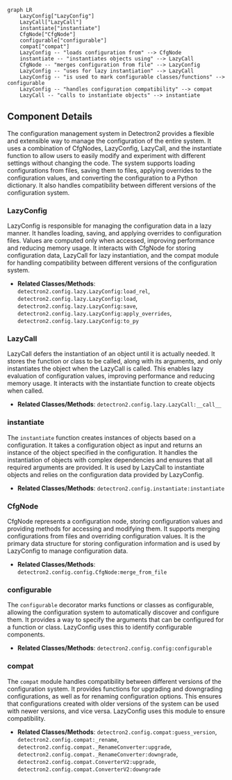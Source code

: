 ```mermaid
graph LR
    LazyConfig["LazyConfig"]
    LazyCall["LazyCall"]
    instantiate["instantiate"]
    CfgNode["CfgNode"]
    configurable["configurable"]
    compat["compat"]
    LazyConfig -- "loads configuration from" --> CfgNode
    instantiate -- "instantiates objects using" --> LazyCall
    CfgNode -- "merges configuration from file" --> LazyConfig
    LazyConfig -- "uses for lazy instantiation" --> LazyCall
    LazyConfig -- "is used to mark configurable classes/functions" --> configurable
    LazyConfig -- "handles configuration compatibility" --> compat
    LazyCall -- "calls to instantiate objects" --> instantiate
```

## Component Details

The configuration management system in Detectron2 provides a flexible and extensible way to manage the configuration of the entire system. It uses a combination of CfgNodes, LazyConfig, LazyCall, and the instantiate function to allow users to easily modify and experiment with different settings without changing the code. The system supports loading configurations from files, saving them to files, applying overrides to the configuration values, and converting the configuration to a Python dictionary. It also handles compatibility between different versions of the configuration system.

### LazyConfig
LazyConfig is responsible for managing the configuration data in a lazy manner. It handles loading, saving, and applying overrides to configuration files. Values are computed only when accessed, improving performance and reducing memory usage. It interacts with CfgNode for storing configuration data, LazyCall for lazy instantiation, and the compat module for handling compatibility between different versions of the configuration system.
- **Related Classes/Methods**: `detectron2.config.lazy.LazyConfig:load_rel`, `detectron2.config.lazy.LazyConfig:load`, `detectron2.config.lazy.LazyConfig:save`, `detectron2.config.lazy.LazyConfig:apply_overrides`, `detectron2.config.lazy.LazyConfig:to_py`

### LazyCall
LazyCall defers the instantiation of an object until it is actually needed. It stores the function or class to be called, along with its arguments, and only instantiates the object when the LazyCall is called. This enables lazy evaluation of configuration values, improving performance and reducing memory usage. It interacts with the instantiate function to create objects when called.
- **Related Classes/Methods**: `detectron2.config.lazy.LazyCall:__call__`

### instantiate
The `instantiate` function creates instances of objects based on a configuration. It takes a configuration object as input and returns an instance of the object specified in the configuration. It handles the instantiation of objects with complex dependencies and ensures that all required arguments are provided. It is used by LazyCall to instantiate objects and relies on the configuration data provided by LazyConfig.
- **Related Classes/Methods**: `detectron2.config.instantiate:instantiate`

### CfgNode
CfgNode represents a configuration node, storing configuration values and providing methods for accessing and modifying them. It supports merging configurations from files and overriding configuration values. It is the primary data structure for storing configuration information and is used by LazyConfig to manage configuration data.
- **Related Classes/Methods**: `detectron2.config.config.CfgNode:merge_from_file`

### configurable
The `configurable` decorator marks functions or classes as configurable, allowing the configuration system to automatically discover and configure them. It provides a way to specify the arguments that can be configured for a function or class. LazyConfig uses this to identify configurable components.
- **Related Classes/Methods**: `detectron2.config.config:configurable`

### compat
The `compat` module handles compatibility between different versions of the configuration system. It provides functions for upgrading and downgrading configurations, as well as for renaming configuration options. This ensures that configurations created with older versions of the system can be used with newer versions, and vice versa. LazyConfig uses this module to ensure compatibility.
- **Related Classes/Methods**: `detectron2.config.compat:guess_version`, `detectron2.config.compat:_rename`, `detectron2.config.compat._RenameConverter:upgrade`, `detectron2.config.compat._RenameConverter:downgrade`, `detectron2.config.compat.ConverterV2:upgrade`, `detectron2.config.compat.ConverterV2:downgrade`
